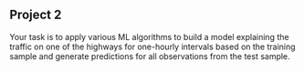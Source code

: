 ## Project 2
Your task is to apply various ML algorithms to build a model explaining the traffic on one of the highways for one-hourly intervals based on the training sample and generate predictions for all observations from the test sample.
